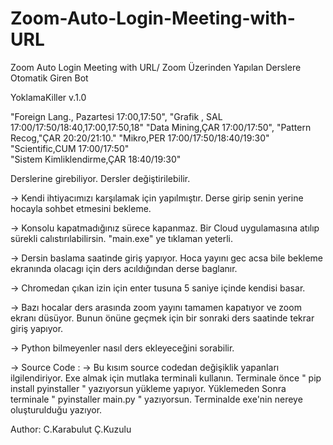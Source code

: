 # Zoom-Auto-Login-Meeting-with-URL
Zoom Auto Login Meeting with URL/ Zoom Üzerinden Yapılan Derslere Otomatik Giren Bot 

YoklamaKiller v.1.0

"Foreign Lang., Pazartesi 17:00,17:50",
"Grafik , SAL 17:00/17:50/18:40,17:00,17:50,18"
"Data Mining,ÇAR 17:00/17:50",
"Pattern Recog,"ÇAR 20:20/21:10."
"Mikro,PER 17:00/17:50/18:40/19:30"     
"Scientific,CUM 17:00/17:50"     
"Sistem Kimliklendirme,ÇAR 18:40/19:30" 

Derslerine girebiliyor. Dersler değiştirilebilir.

-> Kendi ihtiyacımızı karşılamak için yapılmıştır. Derse girip senin yerine hocayla sohbet etmesini bekleme.

-> Konsolu kapatmadığınız sürece kapanmaz. Bir Cloud uygulamasına atılıp sürekli calıstırılabilirsin. "main.exe" ye tıklaman yeterli.

-> Dersin baslama saatinde giriş yapıyor. Hoca yayını gec acsa bile bekleme ekranında olacagı için ders acıldığından derse baglanır.

-> Chromedan çıkan izin için enter tusuna 5 saniye içinde kendisi basar.

-> Bazı hocalar ders arasında zoom yayını tamamen kapatıyor ve zoom ekranı düsüyor. Bunun önüne geçmek için bir sonraki ders saatinde tekrar giriş yapıyor.

-> Python bilmeyenler nasıl ders ekleyeceğini sorabilir. 

-> Source Code : 
  -> Bu kısım source codedan değişiklik yapanları ilgilendiriyor. Exe almak için mutlaka terminali kullanın. 
	Terminale önce " pip install pyinstaller " yazıyorsun yükleme yapıyor.
	Yüklemeden Sonra terminale " pyinstaller main.py " yazıyorsun. Terminalde exe'nin nereye oluşturulduğu yazıyor.

Author:
C.Karabulut 
Ç.Kuzulu
